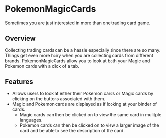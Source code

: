 # PokemonMagicCards

Sometimes you are just interested in more than one trading card game.

## Overview

Collecting trading cards can be a hassle especially since there are so many. Things get even more hairy when you are collecting cards from different brands.
PokemonMagicCards allow you to look at both your Magic and Pokemon cards with a click of a tab.

## Features

- Allows users to look at either their Pokemon cards or Magic cards by clicking on the buttons associated with them.
- Magic and Pokemon cards are displayed as if looking at your binder of cards.
  - Magic cards can then be clicked on to view the same card in mulitple languages.
  - Pokemon cards can then be clicked on to view a larger image of the card and be able to see the description of the card.
